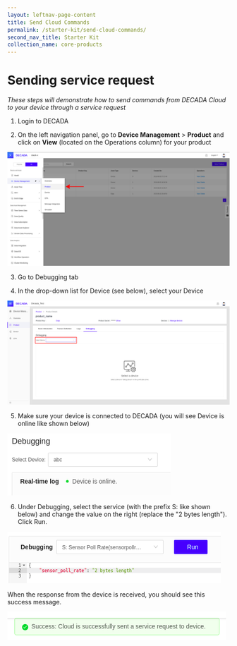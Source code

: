 ```yaml
---
layout: leftnav-page-content
title: Send Cloud Commands
permalink: /starter-kit/send-cloud-commands/
second_nav_title: Starter Kit
collection_name: core-products
---
```


# Sending service request

_These steps will demonstrate how to send commands from DECADA Cloud to your device through a service request_

1. Login to DECADA

2. On the left navigation panel, go to **Device Management** > **Product** and click on **View** (located on the Operations column) for your product

<img class="large" src="/images/manuca/decada-setup/decada_setup_product_1.png" alt="service-request">

3. Go to Debugging tab

4. In the drop-down list for Device (see below), select your Device

<img class="large" src="/images/manuca/cloud-commands/service_request_1.png" alt="service-request">

5. Make sure your device is connected to DECADA (you will see Device is online like shown below)

<img src="/images/manuca/cloud-commands/service_request_2.png" alt="service-request">

6. Under Debugging, select the service (with the prefix S: like shown below) and change the value on the right (replace the "2 bytes length"). Click Run.

<img src="/images/manuca/cloud-commands/service_request_3.png" alt="service-request">

When the response from the device is received, you should see this success message.

<img src="/images/manuca/cloud-commands/service_request_4.png" alt="service-request">
